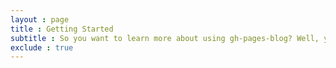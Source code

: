 ```yaml
---
layout : page
title : Getting Started
subtitle : So you want to learn more about using gh-pages-blog? Well, you've come to the right place.
exclude : true
---
```


